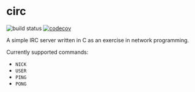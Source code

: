 # circ
![build status](https://gitlab.com/mana-/circ/badges/master/pipeline.svg) [![codecov](https://codecov.io/gl/mana-/circ/branch/master/graph/badge.svg?token=Sm7VYUwH18)](https://codecov.io/gl/mana-/circ)


A simple IRC server written in C as an exercise in network programming.

Currently supported commands:
- `NICK`
- `USER`
- `PING`
- `PONG`